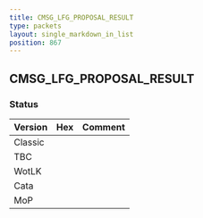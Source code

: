 ```yaml
---
title: CMSG_LFG_PROPOSAL_RESULT
type: packets
layout: single_markdown_in_list
position: 867
---
```


## CMSG_LFG_PROPOSAL_RESULT

### Status

Version | Hex | Comment
---------- | ---------- | ---------- 
Classic |  |  
TBC |  |  
WotLK |  |  
Cata |  |  
MoP |  |  